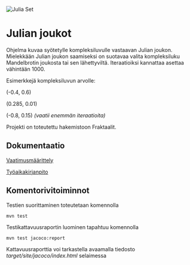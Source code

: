 ![Julia Set](https://github.com/oskarTom/ot-harjoitustyo/blob/master/images/Julia%202.png)

# Julian joukot
Ohjelma kuvaa syötetylle kompleksiluvulle vastaavan Julian joukon. Mielekkään Julian joukon saamiseksi on suotavaa valita kompleksiluku Mandelbrotin joukosta tai sen lähettyviltä. Iteraatioiksi kannattaa asettaa vähintään 1000.

Esimerkkejä kompleksiluvun arvolle:

(-0.4, 0.6)

(0.285, 0.01)

(-0.8, 0.15) *(vaatii enemmän iteraatioita)*

Projekti on toteutettu hakemistoon Fraktaalit.

## Dokumentaatio
[Vaatimusmäärittely](https://github.com/oskarTom/ot-harjoitustyo/blob/master/Dokumentointi/Vaatimusmaarittely.md)

[Työaikakirjanpito](https://github.com/oskarTom/ot-harjoitustyo/blob/master/Dokumentointi/tuntikirjanpito.md)

## Komentorivitoiminnot
Testien suorittaminen toteutetaan komennolla

    mvn test
Testikattavuusraportin luominen tapahtuu komennolla

    mvn test jacoco:report
Kattavuusraporttia voi tarkastella avaamalla tiedosto *target/site/jacoco/index.html* selaimessa

